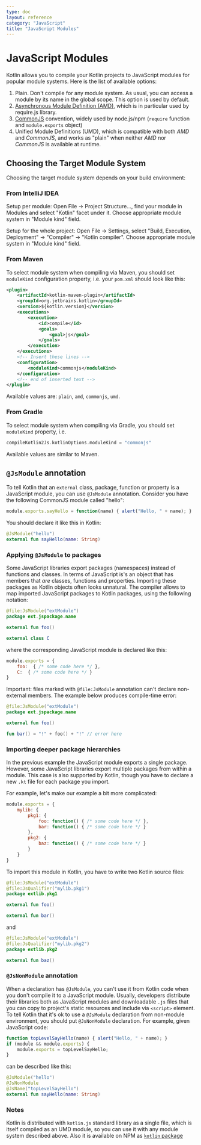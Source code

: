 ```yaml
---
type: doc
layout: reference
category: "JavaScript"
title: "JavaScript Modules"
---
```


# JavaScript Modules

Kotlin allows you to compile your Kotlin projects to JavaScript modules for popular module systems. Here is
the list of available options:

1. Plain. Don't compile for any module system. As usual, you can access a module by its name in the global scope.
   This option is used by default.
2. [Asynchronous Module Definition (AMD)](https://github.com/amdjs/amdjs-api/wiki/AMD), which is in particular
   used by require.js library.
3. [CommonJS](http://wiki.commonjs.org/wiki/Modules/1.1) convention, widely used by node.js/npm
   (`require` function and `module.exports` object)
4. Unified Module Definitions (UMD), which is compatible with both *AMD* and *CommonJS*, and works as "plain"
   when neither *AMD* nor *CommonJS* is available at runtime.


## Choosing the Target Module System

Choosing the target module system depends on your build environment:

### From IntelliJ IDEA

Setup per module:
Open File -> Project Structure..., find your module in Modules and select "Kotlin" facet under it. Choose appropriate
module system in "Module kind" field.

Setup for the whole project:
Open File -> Settings, select "Build, Execution, Deployment" -> "Compiler" -> "Kotlin compiler". Choose appropriate
module system in "Module kind" field.


### From Maven

To select module system when compiling via Maven, you should set `moduleKind` configuration property, i.e. your
`pom.xml` should look like this:

``` xml
<plugin>
    <artifactId>kotlin-maven-plugin</artifactId>
    <groupId>org.jetbrains.kotlin</groupId>
    <version>${kotlin.version}</version>
    <executions>
        <execution>
            <id>compile</id>
            <goals>
                <goal>js</goal>
            </goals>
        </execution>
    </executions>
    <!-- Insert these lines -->
    <configuration>
        <moduleKind>commonjs</moduleKind>
    </configuration>
    <!-- end of inserted text -->
</plugin>
```

Available values are: `plain`, `amd`, `commonjs`, `umd`.


### From Gradle

To select module system when compiling via Gradle, you should set `moduleKind` property, i.e.

``` groovy
compileKotlin2Js.kotlinOptions.moduleKind = "commonjs"
```

Available values are similar to Maven.


## `@JsModule` annotation

To tell Kotlin that an `external` class, package, function or property is a JavaScript module, you can use `@JsModule`
annotation. Consider you have the following CommonJS module called "hello":

``` javascript
module.exports.sayHello = function(name) { alert("Hello, " + name); }
```

You should declare it like this in Kotlin:

``` kotlin
@JsModule("hello")
external fun sayHello(name: String)
```


### Applying `@JsModule` to packages

Some JavaScript libraries export packages (namespaces) instead of functions and classes.
In terms of JavaScript is's an object that has members that *are* classes, functions and properties.
Importing these packages as Kotlin objects often looks unnatural.
The compiler allows to map imported JavaScript packages to Kotlin packages, using the following notation:

``` kotlin
@file:JsModule("extModule")
package ext.jspackage.name

external fun foo()

external class C
```

where the corresponding JavaScript module is declared like this:

``` javascript
module.exports = {
    foo:  { /* some code here */ },
    C:  { /* some code here */ }
}
```

Important: files marked with `@file:JsModule` annotation can't declare non-external members.
The example below produces compile-time error:

``` kotlin
@file:JsModule("extModule")
package ext.jspackage.name

external fun foo()

fun bar() = "!" + foo() + "!" // error here
```

### Importing deeper package hierarchies

In the previous example the JavaScript module exports a single package.
However, some JavaScript libraries export multiple packages from within a module.
This case is also supported by Kotlin, though you have to declare a new `.kt` file for each package you import.

For example, let's make our example a bit more complicated:

``` javascript
module.exports = {
    mylib: {
        pkg1: {
            foo: function() { /* some code here */ },
            bar: function() { /* some code here */ }
        },
        pkg2: {
            baz: function() { /* some code here */ }
        }
    }
}
```

To import this module in Kotlin, you have to write two Kotlin source files:

```kotlin
@file:JsModule("extModule")
@file:JsQualifier("mylib.pkg1")
package extlib.pkg1

external fun foo()

external fun bar()
```

and

```kotlin
@file:JsModule("extModule")
@file:JsQualifier("mylib.pkg2")
package extlib.pkg2

external fun baz()
```

### `@JsNonModule` annotation

When a declaration has `@JsModule`, you can't use it from Kotlin code when you don't compile it to a JavaScript module.
Usually, developers distribute their libraries both as JavaScript modules and downloadable `.js` files that you
can copy to project's static resources and include via `<script>` element. To tell Kotlin that it's ok
to use a `@JsModule` declaration from non-module environment, you should put `@JsNonModule` declaration. For example,
given JavaScript code:

``` javascript
function topLevelSayHello(name) { alert("Hello, " + name); }
if (module && module.exports) {
    module.exports = topLevelSayHello;
}
```

can be described like this:

```kotlin
@JsModule("hello")
@JsNonModule
@JsName("topLevelSayHello")
external fun sayHello(name: String)
```


### Notes

Kotlin is distributed with `kotlin.js` standard library as a single file, which is itself compiled as an UMD module, so
you can use it with any module system described above. Also it is available on NPM as [`kotlin` package](https://www.npmjs.com/package/kotlin)


